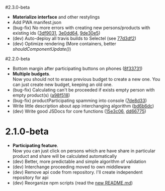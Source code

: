 #2.3.0-beta
* **Materialize interface** and other restylings
* Add PWA manifest.json
* (bug-fix) No more errors with creating new persons/products with existing ids ([3df9031](https://github.com/wailorman/budget-shary/commit/3df9031c8416254f0adc483c7c6adead235e17f9),
                                                                                 [3e0dd64](https://github.com/wailorman/budget-shary/commit/3e0dd64d9d17eabd0e21aab6b265c30485c95b70),
                                                                                 [9de30e5](https://github.com/wailorman/budget-shary/commit/9de30e57fecb14c4d3fd4b6aa3b5e10411f72694))
* (dev) Auto-deploy all travis builds to Selectel (see [77d3df2](https://github.com/wailorman/budget-shary/commit/77d3df25fa20978a7a23894abcc17101f1e03f72))
* (dev) Optimize rendering (More containers, better _shouldComponentUpdate()_)


#2.2.0-beta
* Bottom margin after participating buttons on phones ([8f33731](https://github.com/wailorman/budget-shary/commit/8f33731))
* **Multiple budgets**.<br/>
  Now you should not to erase previous budget to create a new one. You can just
  create new budget, keeping an old one. 
* (bug-fix) Calculating can't be proceeded if exists empty person with empty product(s) ([a98f518](https://github.com/wailorman/budget-shary/commit/a98f518))
* (bug-fix) productParticipating spamming into console ([7de8d33](https://github.com/wailorman/budget-shary/commit/7de8d33))
* Write little description about app interchanging algorithm ([bd6b6dc](https://github.com/wailorman/budget-shary/commit/bd6b6dc))
* (dev) Write good JSDocs for core functions ([15e3c06](https://github.com/wailorman/budget-shary/commit/15e3c06), 
                                              [dd66775](https://github.com/wailorman/budget-shary/commit/dd66775))

# 2.1.0-beta
* **Participating feature**.<br/> 
  Now you can just click on persons which are have share in particular product and 
  share will be calculated automatically
* (dev) Better, more predictable and simple algorithm of validation
* (dev) Interchange proceeding moved to own middleware
* (dev) Remove api code from repository. I'll create independent repository for api
* (dev) Reorganize npm scripts (read the [new README.md](https://github.com/wailorman/budget-shary/blob/110682e45078b4af56d58e06b7d83fa7dc832cad/README.md))